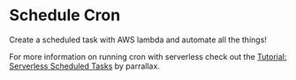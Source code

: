 <!--
title: Serverless Scheduled Cron Example
menuText: Scheduled Cron Example
description: Create a serverless scheduled cron job
layout: Doc
-->

# Schedule Cron

Create a scheduled task with AWS lambda and automate all the things!

For more information on running cron with serverless check out the [Tutorial: Serverless Scheduled Tasks](https://parall.ax/blog/view/3202/tutorial-serverless-scheduled-tasks) by parrallax.
